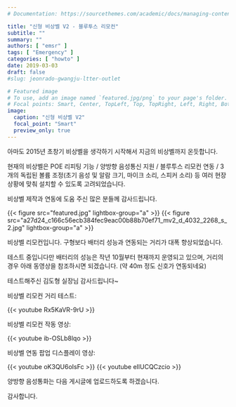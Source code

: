 ```yaml
---
# Documentation: https://sourcethemes.com/academic/docs/managing-content/

title: "신형 비상벨 V2 - 블루투스 리모컨"
subtitle: ""
summary: ""
authors: [ "emsr" ]
tags: [ "Emergency" ]
categories: [ "howto" ]
date: 2019-03-03
draft: false
#slug: jeonrado-gwangju-ltter-outlet

# Featured image
# To use, add an image named `featured.jpg/png` to your page's folder.
# Focal points: Smart, Center, TopLeft, Top, TopRight, Left, Right, BottomLeft, Bottom, BottomRight.
image:
  caption: "신형 비상벨 V2"
  focal_point: "Smart"
  preview_only: true
---
```


아마도 2015년 초창기 비상벨을 생각하기 시작해서 지금의 비상벨까지 온듯합니다.

현재의 비상벨은 POE 리피팅 기능 / 양방향 음성통신 지원 / 블루투스 리모컨 연동 / 3개의 독립된 볼륨 조정(초기 음성 및 알람 크기, 마이크 소리, 스피커 소리) 등 여러 현장 상황에 맞춰 설치할 수 있도록 고려되었습니다.

비상벨 제작과 연동에 도움 주신 많은 분들께 감사드립니다.

{{< figure src="featured.jpg" lightbox-group="a" >}}
{{< figure src="a27d24_c166c56ecb384fec9eac00b88b70ef71_mv2_d_4032_2268_s_2.jpg" lightbox-group="a" >}}

비상벨 리모컨입니다. 구형보다 배터리 성능과 연동되는 거리가 대폭 향상되었습니다.

테스트 중입니다만 배터리의 성능은 작년 10월부터 현재까지 운영되고 있으며, 거리의 경우 아래 동영상을 참조하시면 되겠습니다. (약 40m 정도 신호가 연동되네요)

테스트해주신 김도형 실장님 감사드립니다~

비상벨 리모컨 거리 테스트:

{{< youtube Rx5KaVR-9rU >}}
&nbsp;

비상벨 리모컨 작동 영상:

{{< youtube ib-OSLb8lqo >}}
&nbsp;

비상벨 연동 팝업 디스플레이 영상:

{{< youtube oK3QU6oIsFc >}}
{{< youtube eIlUCQCzcio >}}
&nbsp;

양방향 음성통화는 다음 게시글에 업로드하도록 하겠습니다.

감사합니다.

